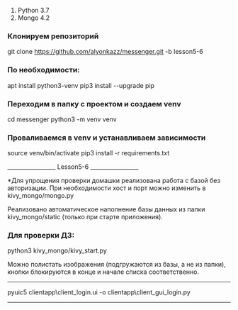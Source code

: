 1. Python 3.7
2. Mongo 4.2

### Клонируем репозиторий ###

git clone https://github.com/alyonkazz/messenger.git -b lesson5-6


### По необходимости: ###

apt install python3-venv
pip3 install --upgrade pip


### Переходим в папку с проектом и создаем venv ###

cd messenger
python3 -m venv venv


### Проваливаемся в venv и устанавливаем зависимости ###

source venv/bin/activate
pip3 install -r requirements.txt




_________________ Lesson5-6 _________________

*Для упрощения проверки домашки реализована работа с базой без авторизации.
При необходимости хост и порт можно изменить в kivy_mongo/mongo.py

Реализовано автоматическое наполнение базы данных из папки kivy_mongo/static (только при старте приложения).


### Для проверки ДЗ: ###

python3 kivy_mongo/kivy_start.py

Можно полистать изображения (подгружаются из базы, а не из папки),
кнопки блокируются в конце и начале списка соответственно.


______________________________________
pyuic5 clientapp\client_login.ui -o clientapp\client_gui_login.py

______________________________________ 


